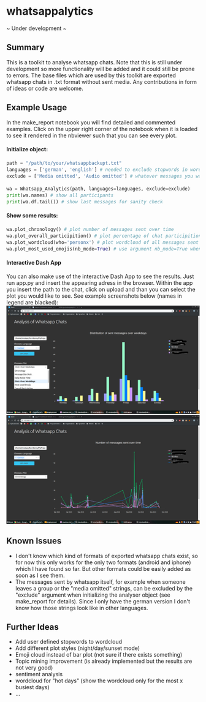 # whatsappalytics

~ Under development ~

## Summary
This is a toolkit to analyse whatsapp chats. Note that this is still under development so more functionality will be added and it could still be prone to errors. The base files which are used by this toolkit are exported whatsapp chats in .txt format without sent media. Any contributions in form of ideas or code are welcome. 

## Example Usage
In the make_report notebook you will find detailed and commented examples. Click on the upper right corner of the notebook when it is loaded to see it rendered in the nbviewer such that you can see every plot. 

#### Initialize object:
```python
path = "/path/to/your/whatsappbackupt.txt"
languages = ['german', 'english'] # needed to exclude stopwords in wordcloud
exclude = ['Media omitted', 'Audio omitted'] # whatever messages you want to exclude

wa = Whatsapp_Analytics(path, languages=languages, exclude=exclude)
print(wa.names) # show all participants
print(wa.df.tail()) # show last messages for sanity check
```
#### Show some results:
```python
wa.plot_chronology() # plot number of messages sent over time 
wa.plot_overall_participition() # plot percentage of chat participition
wa.plot_wordcloud(who='personx') # plot wordcloud of all messages sent by personx
wa.plot_most_used_emojis(nb_mode=True) # use argument nb_mode=True when you are in a notebook
```
#### Interactive Dash App
You can also make use of the interactive Dash App to see the results. Just run app.py and insert the appearing adress in the browser. Within the app you insert the path to the chat, click on upload and than you can select the plot you would like to see. See example screenshots below (names in legend are blacked):
![Alt text](/screenshots/dash1.png?raw=true "Optional Title")
![Alt text](/screenshots/dash2.png?raw=true "Optional Title")

## Known Issues
- I don't know which kind of formats of exported whatsapp chats exist, so for now this only works for the only two formats (android and iphone) which I have found so far. But other formats could be easily added as soon as I see them. 
- The messages sent by whatsapp itself, for example when someone leaves a group or the "media omitted" strings, can be excluded by the "exclude" argument when initializing the analyser object (see make_report for details). Since I only have the german version I don't know how those strings look like in other languages. 

## Further Ideas 
- Add user defined stopwords to wordcloud
- Add different plot styles (night/day/sunset mode)
- Emoji cloud instead of bar plot (not sure if there exists something) 
- Topic mining improvement (is already implemented but the results are not very good)
- sentiment analysis 
- wordcloud for "hot days" (show the wordcloud only for the most x busiest days)
- ...

